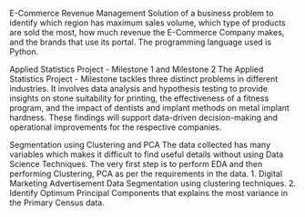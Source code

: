 E-Commerce Revenue Management
Solution of a business problem to identify which region has maximum sales volume, which type of products are sold the most, how much revenue the E-Commerce Company makes, and the brands that use its portal.
The programming language used is Python. 

Applied Statistics Project - Milestone 1 and Milestone 2
The Applied Statistics Project - Milestone tackles three distinct problems in different industries. It involves data analysis and hypothesis testing to provide insights on stone suitability for printing, the effectiveness of a fitness program, and the impact of dentists and implant methods on metal implant hardness. These findings will support data-driven decision-making and operational improvements for the respective companies.

Segmentation using Clustering and PCA
The data collected has many variables which makes it difficult to find useful details without using Data Science Techniques. The very first step is to perform EDA and then performing Clustering, PCA as per the requirements in the data. 1. Digital Marketing Advertisement Data Segmentation using clustering techniques. 2. Identify Optimum Principal Components that explains the most variance in the Primary Census data.

